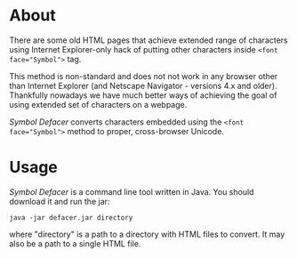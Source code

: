 # About
There are some old HTML pages that achieve extended range of characters using Internet Explorer-only hack of putting  other characters inside `<font face="Symbol">` tag.

This method is non-standard and does not not work in any browser other than Internet Explorer (and Netscape Navigator - versions 4.x and older). Thankfully nowadays we have much better ways of achieving the goal of using extended set of characters on a webpage.

*Symbol Defacer* converts characters embedded using the `<font face="Symbol">` method to proper, cross-browser Unicode.

# Usage
*Symbol Defacer* is a command line tool written in Java. You should download it and run the jar:

    java -jar defacer.jar directory

where "directory" is a path to a directory with HTML files to convert. It may also be a path to a single HTML file.
